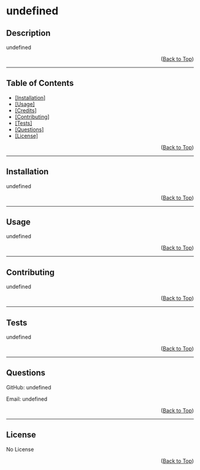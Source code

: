 <div id="top"></div>

  # undefined 

  ## Description
  undefined

  <p align="right">(<a href="#top">Back to Top</a>)</p>

  <hr>

  ## Table of Contents
   <ul>
    <li> <a href="#installation"> [Installation]</a> </li>
    <li> <a href="#usage"> [Usage]</a> </li>
    <li> <a href="#credits"> [Credits]</a> </li>
    <li> <a href="#contributing"> [Contributing]</a> </li>
    <li> <a href="#tests"> [Tests]</a> </li>
    <li> <a href="#questions"> [Questions]</a> </li>
    <li> <a href="#license"> [License]</a> </li>
   </ul>

   <p align="right">(<a href="#top">Back to Top</a>)</p>

  <hr>
  
  <div id="installation"></div>

  ## Installation 
  undefined

  <p align="right">(<a href="#top">Back to Top</a>)</p>

  <hr>

  <div id="usage"></div>

  ## Usage
  undefined

  <p align="right">(<a href="#top">Back to Top</a>)</p>

  <hr>

  <div id="contributing"></div>

  ## Contributing
  undefined

  <p align="right">(<a href="#top">Back to Top</a>)</p>

  <hr>

  <div id="tests"></div>

  ## Tests
  undefined

  <p align="right">(<a href="#top">Back to Top</a>)</p>

  <hr>

  <div id="questions"></div>

  ## Questions
  GitHub: undefined
  
  Email: undefined

  <p align="right">(<a href="#top">Back to Top</a>)</p>

  <hr>

  <div id="license"></div>

  ## License
  No License

  <p align="right">(<a href="#top">Back to Top</a>)</p>
  